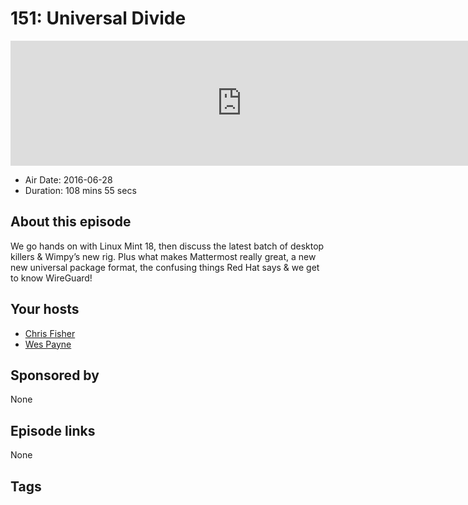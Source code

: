 # 151: Universal Divide

<iframe src="https://player.fireside.fm/v2/RUkczH-V+qIeHsp3j?theme=dark" width="740" height="200" frameborder="0" scrolling="no"></iframe>

* Air Date: 2016-06-28
* Duration: 108 mins 55 secs

## About this episode

We go hands on with Linux Mint 18, then discuss the latest batch of desktop killers & Wimpy’s new rig. Plus what makes Mattermost really great, a new new universal package format, the confusing things Red Hat says & we get to know WireGuard!

## Your hosts
* [Chris Fisher](https://linuxunplugged.com/hosts/chrislas)
* [Wes Payne](https://linuxunplugged.com/hosts/wes)

## Sponsored by

None



## Episode links

None



## Tags

